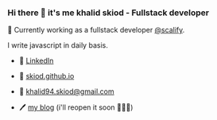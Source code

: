### Hi there 👋 it's me khalid skiod - Fullstack developer

🔭 Currently working as a fullstack developer [@scalify](https://www.scalify.com).

I write javascript in daily basis.

- 👔 [LinkedIn](https://www.linkedin.com/in/khalid-skiod-240214125/)

- 🚀 [skiod.github.io](https://skiod.github.io)

- 📧 [khalid94.skiod@gmail.com](mailto:khalid94.skiod@gmail.com)

- 🖊️ [my blog](#) (i'll reopen it soon 👨🏻‍💻)

